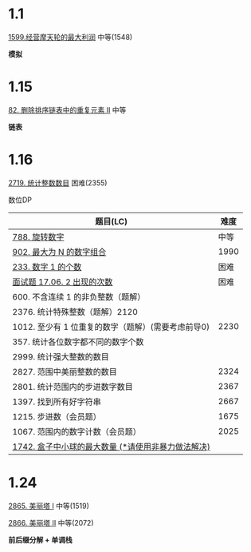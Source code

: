 1.1
=====
[1599.经营摩天轮的最大利润](https://leetcode.cn/problems/maximum-profit-of-operating-a-centennial-wheel/) 中等(1548)

**模拟**

1.15
=====
[82. 删除排序链表中的重复元素 II](https://leetcode.cn/problems/remove-duplicates-from-sorted-list-ii/) 中等

**链表**

1.16
=====
[2719. 统计整数数目](https://leetcode.cn/problems/count-of-integers/) 困难(2355)

数位DP

| 题目(LC)                                                                                           | 难度   |
|--------------------------------------------------------------------------------------------------|------|
| [788. 旋转数字](https://leetcode.cn/problems/rotated-digits/)                                        | 中等   |
| [902. 最大为 N 的数字组合](https://leetcode.cn/problems/numbers-at-most-n-given-digit-set/)              | 1990 |
| [233. 数字 1 的个数](https://leetcode.cn/problems/number-of-digit-one/)                               | 困难   |
| [面试题 17.06. 2 出现的次数 ](https://leetcode.cn/problems/number-of-2s-in-range-lcci/)                  | 困难   |
| 600. 不含连续 1 的非负整数（题解）                                                                            |      |
| 2376. 统计特殊整数（题解）2120                                                                             |      |
| 1012. 至少有 1 位重复的数字（题解）(需要考虑前导0)                                                                  | 2230 |
| 357. 统计各位数字都不同的数字个数                                                                              |      |
| 2999. 统计强大整数的数目                                                                                  |      |
| 2827. 范围中美丽整数的数目                                                                                 | 2324 |
| 2801. 统计范围内的步进数字数目                                                                               | 2367 |
| 1397. 找到所有好字符串                                                                                   | 2667 |
| 1215. 步进数（会员题）                                                                                   | 1675 |
| 1067. 范围内的数字计数（会员题）                                                                              | 2025 |
| [1742. 盒子中小球的最大数量 (*请使用非暴力做法解决)](https://leetcode.cn/problems/maximum-number-of-balls-in-a-box/) |      |

1.24
=====
[2865. 美丽塔 I](https://leetcode.cn/problems/beautiful-towers-i/) 中等(1519)

[2866. 美丽塔 II](https://leetcode.cn/problems/beautiful-towers-ii/) 中等(2072)

**前后缀分解 + 单调栈**
